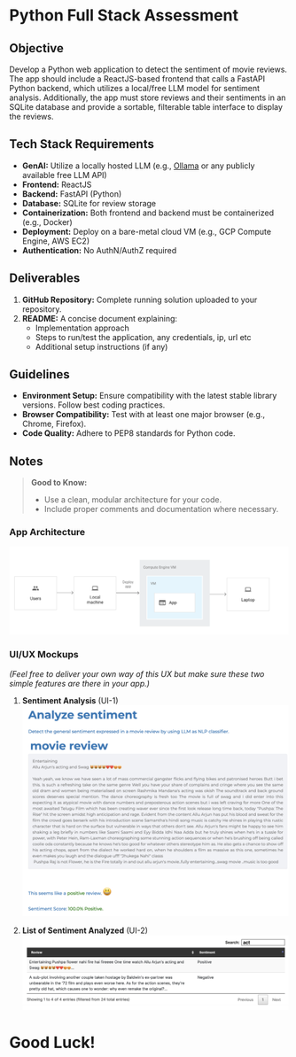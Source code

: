 # Python Full Stack Assessment

## Objective
Develop a Python web application to detect the sentiment of movie reviews. The app should include a ReactJS-based frontend that calls a FastAPI Python backend, which utilizes a local/free LLM model for sentiment analysis. Additionally, the app must store reviews and their sentiments in an SQLite database and provide a sortable, filterable table interface to display the reviews.

## Tech Stack Requirements
- **GenAI:** Utilize a locally hosted LLM (e.g., [Ollama](https://ollama.com/) or any publicly available free LLM API)
- **Frontend:** ReactJS
- **Backend:** FastAPI (Python)
- **Database:** SQLite for review storage
- **Containerization:** Both frontend and backend must be containerized (e.g., Docker)
- **Deployment:** Deploy on a bare-metal cloud VM (e.g., GCP Compute Engine, AWS EC2)
- **Authentication:** No AuthN/AuthZ required

## Deliverables
1. **GitHub Repository:** Complete running solution uploaded to your repository.
2. **README:** A concise document explaining:
   - Implementation approach
   - Steps to run/test the application, any credentials, ip, url etc
   - Additional setup instructions (if any)

## Guidelines
- **Environment Setup:** Ensure compatibility with the latest stable library versions. Follow best coding practices.
- **Browser Compatibility:** Test with at least one major browser (e.g., Chrome, Firefox).
- **Code Quality:** Adhere to PEP8 standards for Python code.

## Notes
> **Good to Know:**
> - Use a clean, modular architecture for your code.
> - Include proper comments and documentation where necessary.

### App Architecture
![App Architecture](AppArchitecture.png)

### UI/UX Mockups
_(Feel free to deliver your own way of this UX but make sure these two simple features are there in your app.)_

1. **Sentiment Analysis** (UI-1)
![Sentiment Analysis](UXScreen1.png)

1. **List of Sentiment Analyzed** (UI-2)
![List of Sentiment Analyzed](UXScreen2.png)

# **Good Luck!**
